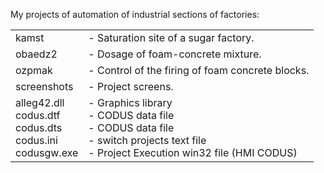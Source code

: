 <p>
My projects of automation of industrial sections of factories:
</p>

<table>
<tr><td> kamst   </td><td> - Saturation site of a sugar factory.            </td></tr>
<tr><td> obaedz2 </td><td> - Dosage of foam-concrete mixture.               </td></tr>
<tr><td> ozpmak  </td><td> - Control of the firing of foam concrete blocks. </td></tr>
<tr><td> screenshots </td><td> - Project screens.                           </td></tr>
<tr><td> 
         alleg42.dll  <br>
         codus.dtf    <br>
         codus.dts    <br>
         codus.ini    <br>
         codusgw.exe  <br>
</td><td>
        - Graphics library                   <br>
        - CODUS data file                    <br>
        - CODUS data file                    <br>
        - switch projects text file          <br>
        - Project Execution win32 file (HMI CODUS) <br>
</td></tr>
</table>
  
